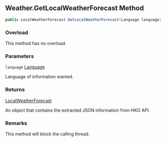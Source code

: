 ## Weather.GetLocalWeatherForecast Method

```c#
public LocalWeatherForecast GetLocalWeatherForecast(Language language);
```

### Overload

This method has no overload.

### Parameters

`language` [Language](Language)

Language of information wanted.

### Returns

[LocalWeatherForecast]()

An object that contains the extracted JSON information from HKO API.

### Remarks

This method will block the calling thread.